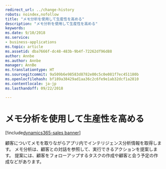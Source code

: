 ```yaml
---
redirect_url: ../change-history
robots: noindex,nofollow
title: "メモ分析を使用して生産性を高める"
description: "メモ分析を使用して生産性を高める"
keywords: 
ms.date: 9/10/2018
ms.service:
- business-applications
ms.topic: article
ms.assetid: dba7666f-dc48-483b-9b4f-72262df96d88
author: Annbe
ms.author: Annbe
manager: AnnBe
ms.translationtype: HT
ms.sourcegitcommit: 9a509b6e98583d8782e00c5c0e081f7ec451180b
ms.openlocfilehash: bf189a38429ad1aa36c2c6fe9e1ab32dcf1a2810
ms.contentlocale: ja-jp
ms.lasthandoff: 09/22/2018

---
```


# <a name="be-more-productive-with-notes-analysis"></a>メモ分析を使用して生産性を高める

[!include[dynamics365-sales banner](../includes/dynamics365-sales.md)]





顧客についてメモを取りながらアプリ内でインテリジェンス分析情報を取得します。 メモ分析は、顧客との対話を参照して、実行できるアクションを提案します。 提案には、顧客をフォローアップするタスクの作成や顧客と会う予定の作成などがあります。


